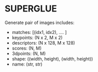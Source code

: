 SUPERGLUE
===========
Generate pair of images includes:
- matches: [(idx1, idx2), .... ]
- keypoints: (N x 2, M x 2)
- descriptors: (N x 128, M x 128)
- scores: (N, M)
- 3dpoints: (N, M)
- shape: ((width, height), (width, height))
- name: (str, str)
